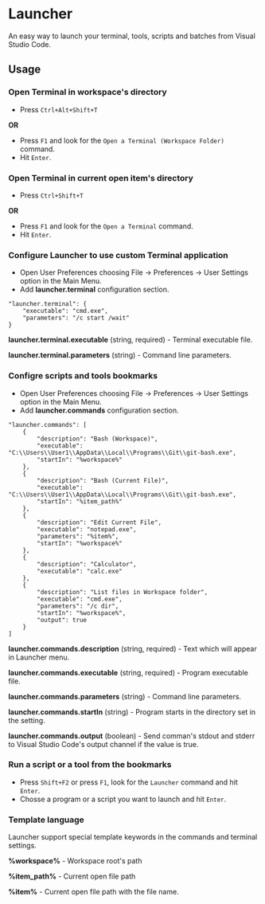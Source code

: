 # Launcher

An easy way to launch your terminal, tools, scripts and batches from Visual Studio Code.

## Usage

### Open Terminal in workspace's directory

* Press `Ctrl+Alt+Shift+T`

**OR**

* Press `F1` and look for the `Open a Terminal (Workspace Folder)` command.
* Hit `Enter`.

### Open Terminal in current open item's directory

* Press `Ctrl+Shift+T`

**OR**

* Press `F1` and look for the `Open a Terminal` command.
* Hit `Enter`.

### Configure Launcher to use custom Terminal application

* Open User Preferences choosing File -> Preferences -> User Settings option in the Main Menu.
* Add **launcher.terminal** configuration section.

```
"launcher.terminal": {
    "executable": "cmd.exe",
    "parameters": "/c start /wait"
}
```

**launcher.terminal.executable** (string, required) - Terminal executable file.

**launcher.terminal.parameters** (string) - Command line parameters.

### Configre scripts and tools bookmarks

* Open User Preferences choosing File -> Preferences -> User Settings option in the Main Menu.
* Add **launcher.commands** configuration section.

```
"launcher.commands": [
    {
        "description": "Bash (Workspace)",
        "executable": "C:\\Users\\User1\\AppData\\Local\\Programs\\Git\\git-bash.exe",
        "startIn": "%workspace%"
    },
    {
        "description": "Bash (Current File)",
        "executable": "C:\\Users\\User1\\AppData\\Local\\Programs\\Git\\git-bash.exe",
        "startIn": "%item_path%"
    },
    {
        "description": "Edit Current File",
        "executable": "notepad.exe",
        "parameters": "%item%",
        "startIn": "%workspace%"
    },
    {
        "description": "Calculator",
        "executable": "calc.exe"
    },
    {
        "description": "List files in Workspace folder",
        "executable": "cmd.exe",
        "parameters": "/c dir",
        "startIn": "%workspace%",
        "output": true
    }
]
```

**launcher.commands.description** (string, required) - Text which will appear in Launcher menu.

**launcher.commands.executable** (string, required) - Program executable file.

**launcher.commands.parameters** (string) - Command line parameters.

**launcher.commands.startIn** (string) - Program starts in the directory set in the setting.

**launcher.commands.output** (boolean) - Send comman's stdout and stderr to Visual Studio Code's output channel if the value is true.

### Run a script or a tool from the bookmarks

* Press `Shift+F2` or press `F1`, look for the `Launcher` command and hit `Enter`.
* Chosse a program or a script you want to launch and hit `Enter`. 

### Template language

Launcher support special template keywords in the commands and terminal settings.

**%workspace%** - Workspace root's path

**%item_path%** - Current open file path

**%item%** - Current open file path with the file name.